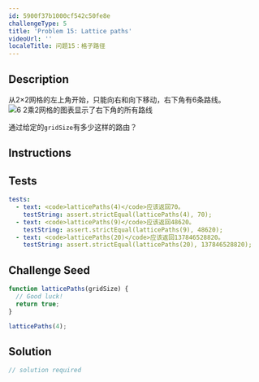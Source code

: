 ```yaml
---
id: 5900f37b1000cf542c50fe8e
challengeType: 5
title: 'Problem 15: Lattice paths'
videoUrl: ''
localeTitle: 问题15：格子路径
---
```


## Description
<section id="description">从2×2网格的左上角开始，只能向右和向下移动，右下角有6条路线。 <img class="img-responsive center-block" alt="6 2乘2网格的图表显示了右下角的所有路线" src="https://cdn-media-1.freecodecamp.org/imgr/1Atixoj.gif"><p>通过给定的<code>gridSize</code>有多少这样的路由？ </p></section>

## Instructions
<section id="instructions">
</section>

## Tests
<section id='tests'>

```yml
tests:
  - text: <code>latticePaths(4)</code>应该返回70。
    testString: assert.strictEqual(latticePaths(4), 70);
  - text: <code>latticePaths(9)</code>应该返回48620。
    testString: assert.strictEqual(latticePaths(9), 48620);
  - text: <code>latticePaths(20)</code>应该返回137846528820。
    testString: assert.strictEqual(latticePaths(20), 137846528820);

```

</section>

## Challenge Seed
<section id='challengeSeed'>

<div id='js-seed'>

```js
function latticePaths(gridSize) {
  // Good luck!
  return true;
}

latticePaths(4);

```

</div>



</section>

## Solution
<section id='solution'>

```js
// solution required
```
</section>
